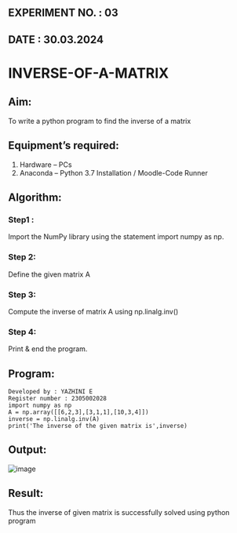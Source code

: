 ## EXPERIMENT NO. : 03
## DATE : 30.03.2024

# INVERSE-OF-A-MATRIX
## Aim:
To write a python program to find the inverse of a matrix
## Equipment’s required:
1. 	Hardware – PCs
2. 	Anaconda – Python 3.7 Installation / Moodle-Code Runner
## Algorithm:
### Step1 : 
Import the NumPy library using the statement import numpy as np.
### Step 2: 
Define the given matrix A
### Step 3: 
Compute the inverse of matrix A using np.linalg.inv()
### Step 4: 
Print & end the program.
## Program:
```
Developed by : YAZHINI E
Register number : 2305002028
import numpy as np
A = np.array([[6,2,3],[3,1,1],[10,3,4]])
inverse = np.linalg.inv(A)
print('The inverse of the given matrix is',inverse)
```
## Output:
![image](https://github.com/Yazhinielangovan/INVERSE-OF-A-MATRIX/assets/155508323/2e40e2a8-3171-4133-80c1-3def3f672ccc)

## Result:
Thus the inverse of given matrix is successfully solved using python program

